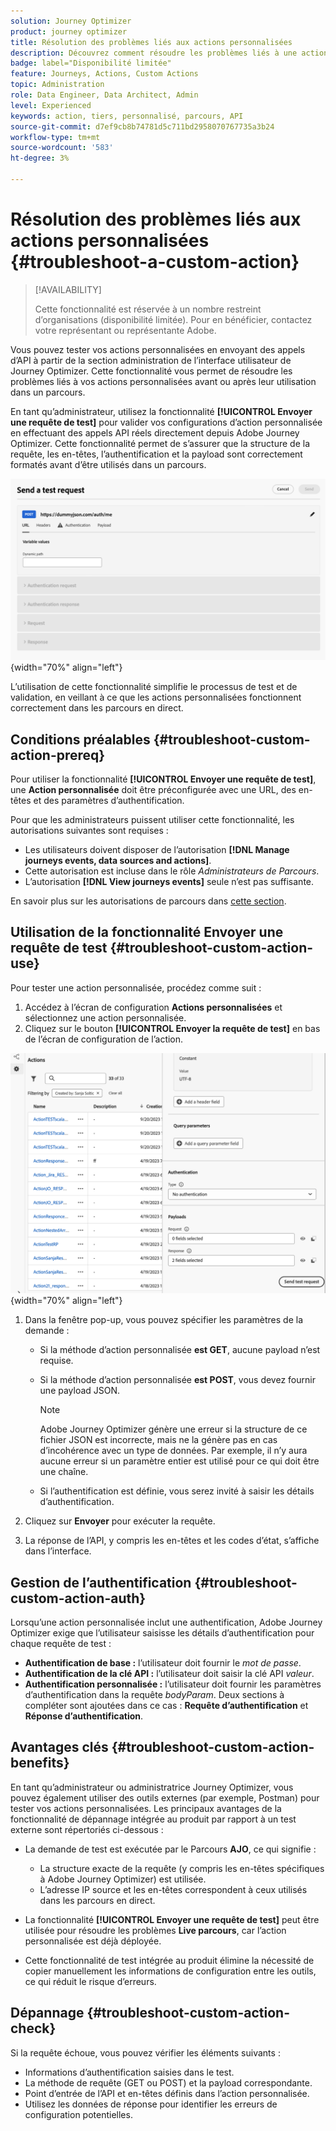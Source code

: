 ```yaml
---
solution: Journey Optimizer
product: journey optimizer
title: Résolution des problèmes liés aux actions personnalisées
description: Découvrez comment résoudre les problèmes liés à une action personnalisée
badge: label="Disponibilité limitée"
feature: Journeys, Actions, Custom Actions
topic: Administration
role: Data Engineer, Data Architect, Admin
level: Experienced
keywords: action, tiers, personnalisé, parcours, API
source-git-commit: d7ef9cb8b74781d5c711bd2958070767735a3b24
workflow-type: tm+mt
source-wordcount: '583'
ht-degree: 3%

---
```



# Résolution des problèmes liés aux actions personnalisées {#troubleshoot-a-custom-action}

>[!AVAILABILITY]
>
>Cette fonctionnalité est réservée à un nombre restreint d’organisations (disponibilité limitée). Pour en bénéficier, contactez votre représentant ou représentante Adobe.
>

Vous pouvez tester vos actions personnalisées en envoyant des appels d’API à partir de la section administration de l’interface utilisateur de Journey Optimizer. Cette fonctionnalité vous permet de résoudre les problèmes liés à vos actions personnalisées avant ou après leur utilisation dans un parcours.

En tant qu’administrateur, utilisez la fonctionnalité **[!UICONTROL Envoyer une requête de test]** pour valider vos configurations d’action personnalisée en effectuant des appels API réels directement depuis Adobe Journey Optimizer. Cette fonctionnalité permet de s’assurer que la structure de la requête, les en-têtes, l’authentification et la payload sont correctement formatés avant d’être utilisés dans un parcours.

![](assets/send-test-request.png){width="70%" align="left"}

L’utilisation de cette fonctionnalité simplifie le processus de test et de validation, en veillant à ce que les actions personnalisées fonctionnent correctement dans les parcours en direct.

## Conditions préalables {#troubleshoot-custom-action-prereq}

Pour utiliser la fonctionnalité **[!UICONTROL Envoyer une requête de test]**, une **Action personnalisée** doit être préconfigurée avec une URL, des en-têtes et des paramètres d’authentification.

Pour que les administrateurs puissent utiliser cette fonctionnalité, les autorisations suivantes sont requises :

* Les utilisateurs doivent disposer de l’autorisation **[!DNL Manage journeys events, data sources and actions]**.
* Cette autorisation est incluse dans le rôle *Administrateurs de Parcours*.
* L’autorisation **[!DNL View journeys events]** seule n’est pas suffisante.

En savoir plus sur les autorisations de parcours dans [cette section](../administration/high-low-permissions.md#journey-capability).

## Utilisation de la fonctionnalité Envoyer une requête de test {#troubleshoot-custom-action-use}

Pour tester une action personnalisée, procédez comme suit :

1. Accédez à l’écran de configuration **Actions personnalisées** et sélectionnez une action personnalisée.
1. Cliquez sur le bouton **[!UICONTROL Envoyer la requête de test]** en bas de l’écran de configuration de l’action.

![Bouton Envoyer la demande de test dans le panneau Configuration de l’action](assets/test-request.png){width="70%" align="left"}

1. Dans la fenêtre pop-up, vous pouvez spécifier les paramètres de la demande :

   * Si la méthode d’action personnalisée **est GET**, aucune payload n’est requise.
   * Si la méthode d’action personnalisée **est POST**, vous devez fournir une payload JSON.

     >[!NOTE]
     >
     >Adobe Journey Optimizer génère une erreur si la structure de ce fichier JSON est incorrecte, mais ne la génère pas en cas d’incohérence avec un type de données. Par exemple, il n’y aura aucune erreur si un paramètre entier est utilisé pour ce qui doit être une chaîne.

   * Si l’authentification est définie, vous serez invité à saisir les détails d’authentification.

1. Cliquez sur **Envoyer** pour exécuter la requête.
1. La réponse de l’API, y compris les en-têtes et les codes d’état, s’affiche dans l’interface.

## Gestion de l’authentification {#troubleshoot-custom-action-auth}

Lorsqu’une action personnalisée inclut une authentification, Adobe Journey Optimizer exige que l’utilisateur saisisse les détails d’authentification pour chaque requête de test :

* **Authentification de base :** l’utilisateur doit fournir le *mot de passe*.
* **Authentification de la clé API :** l’utilisateur doit saisir la clé API *valeur*.
* **Authentification personnalisée :** l’utilisateur doit fournir les paramètres d’authentification dans la requête *bodyParam*. Deux sections à compléter sont ajoutées dans ce cas : **Requête d’authentification** et **Réponse d’authentification**.

## Avantages clés {#troubleshoot-custom-action-benefits}

En tant qu’administrateur ou administratrice Journey Optimizer, vous pouvez également utiliser des outils externes (par exemple, Postman) pour tester vos actions personnalisées. Les principaux avantages de la fonctionnalité de dépannage intégrée au produit par rapport à un test externe sont répertoriés ci-dessous :

* La demande de test est exécutée par le Parcours **AJO**, ce qui signifie :

   * La structure exacte de la requête (y compris les en-têtes spécifiques à Adobe Journey Optimizer) est utilisée.
   * L’adresse IP source et les en-têtes correspondent à ceux utilisés dans les parcours en direct.

* La fonctionnalité **[!UICONTROL Envoyer une requête de test]** peut être utilisée pour résoudre les problèmes **Live parcours**, car l’action personnalisée est déjà déployée.

* Cette fonctionnalité de test intégrée au produit élimine la nécessité de copier manuellement les informations de configuration entre les outils, ce qui réduit le risque d’erreurs.

## Dépannage {#troubleshoot-custom-action-check}

Si la requête échoue, vous pouvez vérifier les éléments suivants :

* Informations d’authentification saisies dans le test.
* La méthode de requête (GET ou POST) et la payload correspondante.
* Point d’entrée de l’API et en-têtes définis dans l’action personnalisée.
* Utilisez les données de réponse pour identifier les erreurs de configuration potentielles.

